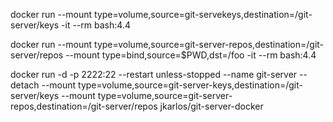 docker run   --mount type=volume,source=git-servekeys,destination=/git-server/keys -it --rm bash:4.4

docker run   --mount type=volume,source=git-server-repos,destination=/git-server/repos --mount type=bind,source=$PWD,dst=/foo -it --rm bash:4.4

docker run -d -p 2222:22   --restart unless-stopped --name git-server --detach --mount type=volume,source=git-server-keys,destination=/git-server/keys --mount type=volume,source=git-server-repos,destination=/git-server/repos jkarlos/git-server-docker
